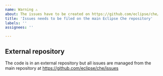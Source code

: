 ```yaml
---
name: Warning ⚠️
about: The issues have to be created on https://github.com/eclipse/che/issues repository
title: 'Issues needs to be filed on the main Eclipse Che repository'
labels: ''
assignees: ''

---
```


## External repository
The code is in an external repository but all issues are managed from the main repository at https://github.com/eclipse/che/issues
